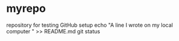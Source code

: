 # myrepo
repository for testing GitHub setup
echo "A line I wrote on my local computer  " >> README.md
git status
